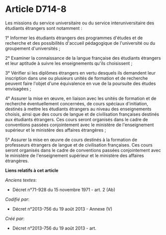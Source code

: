 # Article D714-8

Les missions du service universitaire ou du service interuniversitaire des étudiants étrangers sont notamment :

1° Informer les étudiants étrangers des programmes d'études et de recherche et des possibilités d'accueil pédagogique de
l'université ou du groupement d'universités ;

2° Examiner la connaissance de la langue française des étudiants étrangers et leur aptitude à suivre les enseignements qu'ils
choisissent ;

3° Vérifier si les diplômes étrangers en vertu desquels ils demandent leur inscription dans une ou plusieurs unités de
formation et de recherche peuvent faire l'objet d'une équivalence en vue de la poursuite des études envisagées ;

4° Assurer la mise en œuvre, en liaison avec les unités de formation et de recherche éventuellement concernées, de cours
spéciaux d'initiation, destinés à mettre les étudiants étrangers au niveau des enseignements choisis, ainsi que des cours de
langue et de civilisation françaises destinés aux étudiants étrangers. Ces cours seront organisés dans le cadre de
conventions passées conjointement avec le ministère de l'enseignement supérieur et le ministère des affaires étrangères ;

5° Assurer la mise en œuvre de cours destinés à la formation de professeurs étrangers de langue et de civilisation
françaises. Ces cours seront organisés dans le cadre de conventions passées conjointement avec le ministère de l'enseignement
supérieur et le ministère des affaires étrangères.

**Liens relatifs à cet article**

_Anciens textes_:

  - Décret n°71-928 du 15 novembre 1971 - art. 2 (Ab)

_Codifié par_:

  - Décret n°2013-756 du 19 août 2013 -  Annexe (V)

_Créé par_:

  - Décret n°2013-756 du 19 août 2013 - art.

